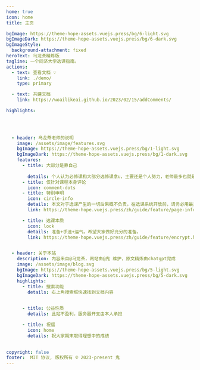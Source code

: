 ```yaml
---
home: true
icon: home
title: 主页

bgImage: https://theme-hope-assets.vuejs.press/bg/6-light.svg
bgImageDark: https://theme-hope-assets.vuejs.press/bg/6-dark.svg
bgImageStyle:
  background-attachment: fixed
heroText: 乌龙茶精炼版
tagline: 一个同济大学选课指南。
actions:
  - text: 查看文档 💡
    link: ./demo/
    type: primary

  - text: 共建文档
    link: https://woailikeai.github.io/2023/02/15/addComments/

highlights:
  

 

  - header: 乌龙茶老师的说明
    image: /assets/image/features.svg
    bgImage: https://theme-hope-assets.vuejs.press/bg/1-light.svg
    bgImageDark: https://theme-hope-assets.vuejs.press/bg/1-dark.svg
    features:
      - title: 大部分是靠自己
        
        details: 个人认为必修课和大部分选修课拿u，主要还是个人努力，老师最多也就是帮一把，即使没有选到“好”老师，自己多付出一些时间还是可以拿u。
      - title: 仅针对课程本身评论
        icon: comment-dots
      - title: 特别申明
        icon: circle-info
        details: 本文对于选课产生的一切后果概不负责。在选课系统开放前，请务必用最近导出的本学期全校课表核对信息。所有信息以选课系统实际和课程实际为准。本文以本科生课程为主。
        link: https://theme-hope.vuejs.press/zh/guide/feature/page-info.html

      - title: 选课本质
        icon: lock
        details: 准备+手速+运气。希望大家做好充分的准备。
        link: https://theme-hope.vuejs.press/zh/guide/feature/encrypt.html


  - header: 关于本站
    description: 内容来自@乌龙茶，网站由@鬼 维护，原文精炼由chatgpt完成
    image: /assets/image/blog.svg
    bgImage: https://theme-hope-assets.vuejs.press/bg/5-light.svg
    bgImageDark: https://theme-hope-assets.vuejs.press/bg/5-dark.svg
    highlights:
      - title: 搜索功能
        details: 右上角搜索框快速找到文档内容
      

      - title: 公益性质
        details: 此站不盈利，服务器开支由本人承担

      - title: 祝福
        icon: home
        details: 祝大家期末取得理想中的成绩

 
copyright: false
footer:  MIT 协议, 版权所有 © 2023-present 鬼
---
```


